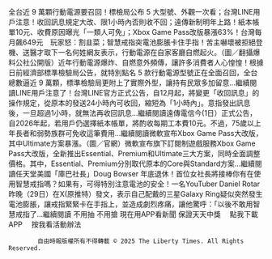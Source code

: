 全台近 9 萬顆行動電源要召回！標檢局公布 5 大型號、外觀一次看；台灣LINE用戶注意！收回訊息規定大改、限1小時內否則收不回；遠傳新制明年上路！紙本帳單10元、收費原因曝光「一類人可免」；Xbox Game Pass改版暴漲63%！台灣每月飆649元　玩家怒：割韭菜；智慧戒指突電池膨脹卡住手指！苦主嚇壞被拒絕登機、送醫才取下一名何姓網友表示，行動電源在自家客廳自燃起火。（圖／翻攝爆料公社公開版）近年行動電源爆炸、自燃意外頻傳，讓許多消費者人心惶惶！根據日前經濟部標準檢驗局公告，就特別點名 5 款行動電源型號正在全面召回，全台總數逼近 9 萬顆，標準檢驗局更附上了實際外型，讓持有民眾多加留意...繼續閱讀LINE用戶注意了！台灣LINE官方正式公告，自12月起，將變更「收回訊息」的操作規定，從原本的發送24小時內可收回，縮短為「1小時內」。意指發出訊息後，一旦超過1小時，就無法再收回訊息...繼續閱讀遠傳電信今(1日）正式公告，自2026年起，若用戶仍選擇紙本帳單，將酌收每期工本費10元。不過，75歲以上年長者和弱勢族群可免收這筆費用...繼續閱讀微軟宣布Xbox Game Pass大改版，其中Ultimate方案暴漲。（圖／官網）微軟宣布旗下訂閱制遊戲服務Xbox Game Pass大改版，全新推出Essential、Premium和Ultimate三大方案，同時全面調整價格。其中，Essential、Premium分別取代原本的Core與Standard方案...繼續閱讀任天堂美國「庫巴社長」Doug Bowser 年底退休！首位女社長將接棒你有在使用智慧戒指嗎？如果有，可得特別注意電池的安全！一名YouTuber Daniel Rotar昨晚（29日）在X(原推特）發文，表示自己配戴的三星Galaxy Ring疑似突然發生電池膨脹，讓戒指緊緊卡在手指上，並造成劇烈疼痛，讓他驚呼：「以後不敢用智慧戒指了...繼續閱讀
    不用抽 不用搶 現在用APP看新聞 保證天天中獎　
    點我下載APP　
    按我看活動辦法

            自由時報版權所有不得轉載 © 2025 The Liberty Times. All Rights Reserved.
